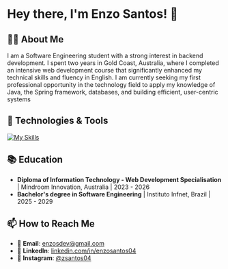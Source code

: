 # Hey there, I'm Enzo Santos! 👋

## 👨‍💻 About Me
I am a Software Engineering student with a strong interest in backend development. I spent two years in Gold Coast, Australia, where I completed an intensive web development course that significantly enhanced my technical skills and fluency in English. I am currently seeking my first professional opportunity in the technology field to apply my knowledge of Java, the Spring framework, databases, and building efficient, user-centric systems

## 🚀 Technologies & Tools
[![My Skills](https://skillicons.dev/icons?i=java,spring,postgres,mysql,mongodb,docker,aws)](https://skillicons.dev)

## 📚 Education

- **Diploma of Information Technology - Web Development Specialisation** | Mindroom Innovation, Australia | 2023 - 2026
- **Bachelor's degree in Software Engineering** | Instituto Infnet, Brazil | 2025 - 2029

## 📫 How to Reach Me

- 📧 **Email**: enzosdev@gmail.com
- 💼 **LinkedIn**: [linkedin.com/in/enzosantos04](https://www.linkedin.com/in/enzosantos04/)
- 📸 **Instagram**: [@zsantos04](https://www.instagram.com/zsantos04/)

